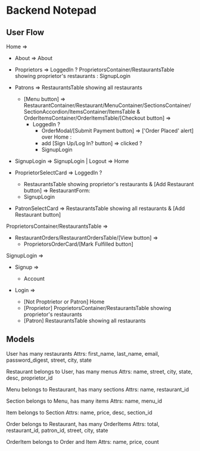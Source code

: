 # Backend Notepad

## User Flow

Home =>

* About => About
* Proprietors => LoggedIn ? ProprietorsContainer/RestaurantsTable showing proprietor's restaurants : SignupLogin
* Patrons => RestaurantsTable showing all restaurants
  * [Menu button] => RestaurantContainer/Restaurant/MenuContainer/SectionsContainer/SectionAccordion/ItemsContainer/ItemsTable & OrderItemsContainer/OrderItemsTable/[Checkout button] =>
    * LoggedIn ?
      * OrderModal/[Submit Payment button] => ['Order Placed' alert] over Home :
      * add [Sign Up/Log In? button] => clicked ?
      * SignupLogin
* SignupLogin => SignupLogin | Logout => Home

* ProprietorSelectCard => LoggedIn ?
  * RestaurantsTable showing proprietor's restaurants & [Add Restaurant button] => RestaurantForm:
  * SignupLogin
* PatronSelectCard => RestaurantsTable showing all restaurants
& [Add Restaurant button]

ProprietorsContainer/RestaurantsTable =>

* RestaurantOrders/RestaurantOrdersTable/[View button] =>
  * ProprietorsOrderCard/[Mark Fulfilled button]

SignupLogin =>

* Signup =>
  * Account

* Login =>
  * [Not Proptrietor or Patron] Home
  * [Proprietor] ProprietorsContainer/RestaurantsTable showing proprietor's restaurants
  * [Patron] RestaurantsTable showing all restaurants

## Models

User has many restaurants
Attrs: first_name, last_name, email, password_digest, street, city, state

Restaurant belongs to User, has many menus
Attrs: name, street, city, state, desc, proprietor_id

Menu belongs to Restaurant, has many sections
Attrs: name, restaurant_id

Section belongs to Menu, has many items
Attrs: name, menu_id

Item belongs to Section
Attrs: name, price, desc, section_id

Order belongs to Restaurant, has many OrderItems
Attrs: total, restaurant_id, patron_id, street, city, state

OrderItem belongs to Order and Item
Attrs: name, price, count
